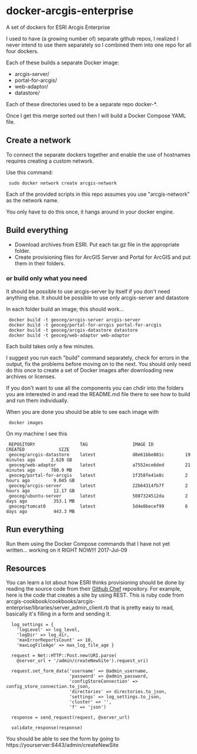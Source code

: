 # docker-arcgis-enterprise
A set of dockers for ESRI Arcgis Enterprise

I used to have (a growing number of) separate github repos,
I realized I never intend to use them separately so I combined them
into one repo for all four dockers.

Each of these builds a separate Docker image:

* arcgis-server/
* portal-for-arcgis/
* web-adaptor/
* datastore/

Each of these directories used to be a separate repo docker-*.

Once I get this merge sorted out then I will build a Docker Compose YAML file.

## Create a network

To connect the separate dockers together and enable the use of hostnames
requires creating a custom network.

Use this command:

```
 sudo docker network create arcgis-network
```

Each of the provided scripts in this repo assumes you use
"arcgis-network" as the network name. 

You only have to do this once, it hangs around in your docker engine.

## Build everything

* Download archives from ESRI. Put each tar.gz file in the appropriate folder.
* Create provisioning files for ArcGIS Server and Portal for ArcGIS and put them in their folders.

### or build only what you need

It should be possible to use arcgis-server by itself if you don't need anything else.
It should be possible to use only arcgis-server and datastore

In each folder build an image; this should work...

```
 docker build -t geoceg/arcgis-server arcgis-server
 docker build -t geoceg/portal-for-arcgis portal-for-arcgis
 docker build -t geoceg/arcgis-datastore datastore
 docker build -t geoceg/web-adaptor web-adaptor
```

Each build takes only a few minutes.

I suggest you run each "build" command separately, check for errors in
the output, fix the problems before moving on to the next. You should
only need do this once to create a set of Docker images after
downloading new archives or licenses.

If you don't want to use all the components you can chdir into the
folders you are interested in and read the README.md file there to see
how to build and run them individually.

When you are done you should be able to see each image with

```
 docker images
```

On my machine I see this
```
 REPOSITORY                 TAG                 IMAGE ID            CREATED             SIZE
 geoceg/arcgis-datastore    latest              d8e61bbe881c        19 minutes ago      2.628 GB
 geoceg/web-adaptor         latest              a7552ece6ded        21 minutes ago      780.9 MB
 geoceg/portal-for-arcgis   latest              1f358fe41e8c        2 hours ago         9.045 GB
 geoceg/arcgis-server       latest              22b64314fb7f        2 hours ago         12.17 GB
 geoceg/ubuntu-server       latest              5087324512da        2 days ago          353.1 MB
 geoceg/tomcat8             latest              5d4e0becef99        6 days ago          443.3 MB
```

## Run everything

Run them using the Docker Compose commands that I have not yet written...
working on it RIGHT NOW!!! 2017-Jul-09

## Resources

You can learn a lot about how ESRI thinks provisioning should be done by reading the source
code from their [Github Chef](https://github.com/Esri/arcgis-cookbook) repository. For example, here is
the code that creates a site by using REST. This is ruby code from
arcgis-cookbook/cookbooks/arcgis-enterprise/libraries/server_admin_client.rb
that is pretty easy to read, basically it's filling in a form and sending it.

      log_settings = {
        'logLevel' => log_level,
        'logDir' => log_dir,
        'maxErrorReportsCount' => 10,
        'maxLogFileAge' => max_log_file_age }

      request = Net::HTTP::Post.new(URI.parse(
        @server_url + '/admin/createNewSite').request_uri)

      request.set_form_data('username' => @admin_username,
                            'password' => @admin_password,
                            'configStoreConnection' => config_store_connection.to_json,
                            'directories' => directories.to_json,
                            'settings' => log_settings.to_json,
                            'cluster' => '',
                            'f' => 'json')

      response = send_request(request, @server_url)

      validate_response(response)

You should be able to see the form by going to https://yourserver:6443/admin/createNewSite
